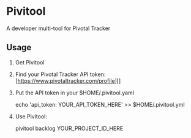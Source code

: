 # Pivitool

A developer multi-tool for Pivotal Tracker

## Usage

1. Get Pivitool

2. Find your Pivotal Tracker API token: [https://www.pivotaltracker.com/profile][]

3. Put the API token in your $HOME/.pivitool.yaml

    echo 'api_token: YOUR_API_TOKEN_HERE' >> $HOME/.pivitool.yml

4. Use Pivitool:

    pivitool backlog YOUR_PROJECT_ID_HERE
